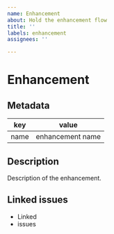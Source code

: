 ```yaml
---
name: Enhancement
about: Hold the enhancement flow
title: ''
labels: enhancement
assignees: ''

---
```


# Enhancement

## Metadata

| key | value |
| ----| ----- |
| name | enhancement name |

## Description

Description of the enhancement.

## Linked issues

- Linked
- issues
